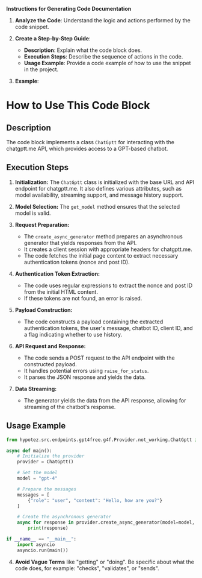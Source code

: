 **Instructions for Generating Code Documentation**

1. **Analyze the Code**: Understand the logic and actions performed by the code snippet.

2. **Create a Step-by-Step Guide**:
    - **Description**: Explain what the code block does.
    - **Execution Steps**: Describe the sequence of actions in the code.
    - **Usage Example**: Provide a code example of how to use the snippet in the project.

3. **Example**:

How to Use This Code Block
=========================================================================================

Description
-------------------------
The code block implements a class `ChatGptt` for interacting with the chatgptt.me API, which provides access to a GPT-based chatbot.

Execution Steps
-------------------------
1. **Initialization:** The `ChatGptt` class is initialized with the base URL and API endpoint for chatgptt.me. It also defines various attributes, such as model availability, streaming support, and message history support.

2. **Model Selection:** The `get_model` method ensures that the selected model is valid.

3. **Request Preparation:** 
    - The `create_async_generator` method prepares an asynchronous generator that yields responses from the API.
    - It creates a client session with appropriate headers for chatgptt.me.
    - The code fetches the initial page content to extract necessary authentication tokens (nonce and post ID).

4. **Authentication Token Extraction:** 
    - The code uses regular expressions to extract the nonce and post ID from the initial HTML content.
    - If these tokens are not found, an error is raised.

5. **Payload Construction:** 
    - The code constructs a payload containing the extracted authentication tokens, the user's message, chatbot ID, client ID, and a flag indicating whether to use history.

6. **API Request and Response:**
    - The code sends a POST request to the API endpoint with the constructed payload.
    - It handles potential errors using `raise_for_status`.
    - It parses the JSON response and yields the data.

7. **Data Streaming:** 
    - The generator yields the data from the API response, allowing for streaming of the chatbot's response.

Usage Example
-------------------------

```python
from hypotez.src.endpoints.gpt4free.g4f.Provider.not_working.ChatGptt import ChatGptt

async def main():
    # Initialize the provider
    provider = ChatGptt()

    # Set the model
    model = "gpt-4"

    # Prepare the messages
    messages = [
        {"role": "user", "content": "Hello, how are you?"}
    ]

    # Create the asynchronous generator
    async for response in provider.create_async_generator(model=model, messages=messages):
        print(response)

if __name__ == "__main__":
    import asyncio
    asyncio.run(main())
```

4. **Avoid Vague Terms** like "getting" or "doing". Be specific about what the code does, for example: "checks", "validates", or "sends".